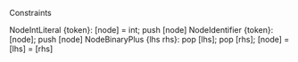 Constraints

NodeIntLiteral {token}: [node] = int; push [node]
NodeIdentifier {token}: [node]; push [node]
NodeBinaryPlus {lhs rhs}: pop [lhs]; pop [rhs]; [node] = [lhs] = [rhs]